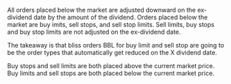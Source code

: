 All orders placed below the market are adjusted downward on the ex-dividend date by the amount of the dividend.
Orders placed below the market are buy imits, sell stops, and sell stop limits. Sell limits, buy stops and buy stop limits are
not adjusted on the ex-dividend date.

The takeaway is that bliss orders BBL for buy limit
and sell stop are going to be the order types that automatically
get reduced on the X dividend date.

Buy stops and sell limits are both placed above the current market price. Buy limits and sell stops are both placed below the current market price.